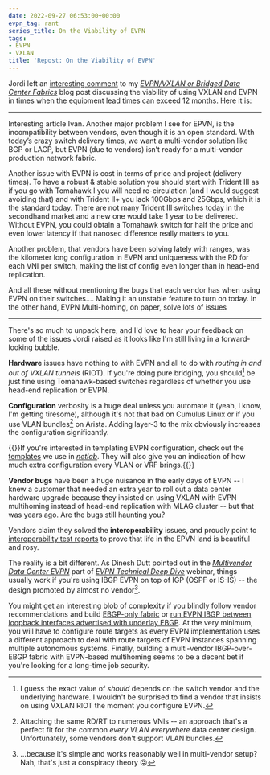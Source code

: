 ```yaml
---
date: 2022-09-27 06:53:00+00:00
evpn_tag: rant
series_title: On the Viability of EVPN
tags:
- EVPN
- VXLAN
title: 'Repost: On the Viability of EVPN'
---
```

Jordi left an [interesting comment](https://blog.ipspace.net/2022/09/mlag-bridging-evpn.html#1375) to my *[EVPN/VXLAN or Bridged Data Center Fabrics](/2022/09/mlag-bridging-evpn.html)* blog post discussing the viability of using VXLAN and EVPN in times when the equipment lead times can exceed 12 months. Here it is:

---

Interesting article Ivan. Another major problem I see for EPVN, is the incompatibility between vendors, even though it is an open standard. With today’s crazy switch delivery times, we want a multi-vendor solution like BGP or LACP, but EVPN (due to vendors) isn’t ready for a multi-vendor production network fabric.
<!--more-->
Another issue with EVPN is cost in terms of price and project (delivery times). To have a robust & stable solution you should start with Trident III as if you go with Tomahawk I you will need re-circulation (and I would suggest avoiding that) and with Trident II+ you lack 100Gbps and 25Gbps, which it is the standard today. There are not many Trident III switches today in the secondhand market and a new one would take 1 year to be delivered. Without EVPN, you could obtain a Tomahawk switch for half the price and even lower latency if that nanosec difference really matters to you.

Another problem, that vendors have been solving lately with ranges, was the kilometer long configuration in EVPN and uniqueness with the RD for each VNI per switch, making the list of config even longer than in head-end replication.

And all these without mentioning the bugs that each vendor has when using EVPN on their switches…. Making it an unstable feature to turn on today. In the other hand, EVPN Multi-homing, on paper, solve lots of issues

---

There's so much to unpack here, and I'd love to hear your feedback on some of the issues Jordi raised as it looks like I'm still living in a forward-looking bubble.

**Hardware** issues have nothing to with EVPN and all to do with *routing in and out of VXLAN tunnels* (RIOT). If you're doing pure bridging, you should[^THS] be just fine using Tomahawk-based switches regardless of whether you use head-end replication or EVPN.

[^THS]: I guess the exact value of *should* depends on the switch vendor and the underlying hardware. I wouldn't be surprised to find a vendor that insists on using VXLAN RIOT the moment you configure EVPN.

**Configuration** verbosity is a huge deal unless you automate it (yeah, I know, I'm getting tiresome), although it's not that bad on Cumulus Linux or if you use VLAN bundles[^VLB] on Arista. Adding layer-3 to the mix obviously increases the configuration significantly.

[^VLB]: Attaching the same RD/RT to numerous VNIs -- an approach that's a perfect fit for the common *every VLAN everywhere* data center design. Unfortunately, some vendors don't support VLAN bundles.

{{<note info>}}If you're interested in templating EVPN configuration, check out the [templates](https://github.com/ipspace/netlab/tree/dev/netsim/ansible/templates/evpn) we use in *[netlab](https://netlab.tools/)*. They will also give you an indication of how much extra configuration every VLAN or VRF brings.{{</note>}}

**Vendor bugs** have been a huge nuisance in the early days of EVPN -- I knew a customer that needed an extra year to roll out a data center hardware upgrade because they insisted on using VXLAN with EVPN multihoming instead of head-end replication with MLAG cluster -- but that was years ago. Are the bugs still haunting you?

Vendors claim they solved the **interoperability** issues, and proudly point to [interoperability test reports](https://eantc.de/fileadmin/eantc/downloads/events/2022/EANTC-InteropTest2022-TestReport.pdf) to prove that life in the EPVN land is beautiful and rosy.

The reality is a bit different. As Dinesh Dutt pointed out in the *[Multivendor Data Center EVPN](https://my.ipspace.net/bin/list?id=EVPN#MULTIVENDOR)* part of *[EVPN Technical Deep Dive](https://www.ipspace.net/EVPN_Technical_Deep_Dive)* webinar, things usually work if you're using IBGP EVPN on top of IGP (OSPF or IS-IS) -- the design promoted by almost no vendor[^BIW].

[^BIW]: ...because it's simple and works reasonably well in multi-vendor setup? Nah, that's just a conspiracy theory 😜

You might get an interesting blob of complexity if you blindly follow vendor recommendations and build [EBGP-only fabric](/series/dcbgp.html) or [run EVPN IBGP between loopback interfaces advertised with underlay EBGP](https://blog.ipspace.net/2020/02/the-evpnbgp-saga-continues.html). At the very minimum, you will have to configure route targets as every EVPN implementation uses a different approach to deal with route targets of EVPN instances spanning multiple autonomous systems. Finally, building a multi-vendor IBGP-over-EBGP fabric with EVPN-based multihoming seems to be a decent bet if you're looking for a long-time job security.